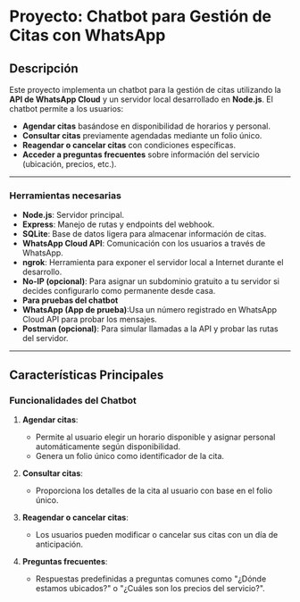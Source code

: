 # Proyecto: Chatbot para Gestión de Citas con WhatsApp

## Descripción
Este proyecto implementa un chatbot para la gestión de citas utilizando la **API de WhatsApp Cloud** y un servidor local desarrollado en **Node.js**. El chatbot permite a los usuarios:

- **Agendar citas** basándose en disponibilidad de horarios y personal.
- **Consultar citas** previamente agendadas mediante un folio único.
- **Reagendar o cancelar citas** con condiciones específicas.
- **Acceder a preguntas frecuentes** sobre información del servicio (ubicación, precios, etc.).
---

### Herramientas necesarias
- **Node.js**: Servidor principal.
- **Express**: Manejo de rutas y endpoints del webhook.
- **SQLite**: Base de datos ligera para almacenar información de citas.
- **WhatsApp Cloud API**: Comunicación con los usuarios a través de WhatsApp.
- **ngrok**: Herramienta para exponer el servidor local a Internet durante el desarrollo.
- **No-IP (opcional)**: Para asignar un subdominio gratuito a tu servidor si decides configurarlo como permanente desde casa.
- **Para pruebas del chatbot**
- **WhatsApp (App de prueba)**:Usa un número registrado en WhatsApp Cloud API para probar los mensajes.
- **Postman (opcional)**: Para simular llamadas a la API y probar las rutas del servidor.
---

## Características Principales

### Funcionalidades del Chatbot
1. **Agendar citas**:
   - Permite al usuario elegir un horario disponible y asignar personal automáticamente según disponibilidad.
   - Genera un folio único como identificador de la cita.

2. **Consultar citas**:
   - Proporciona los detalles de la cita al usuario con base en el folio único.

3. **Reagendar o cancelar citas**:
   - Los usuarios pueden modificar o cancelar sus citas con un día de anticipación.

4. **Preguntas frecuentes**:
   - Respuestas predefinidas a preguntas comunes como "¿Dónde estamos ubicados?" o "¿Cuáles son los precios del servicio?".

